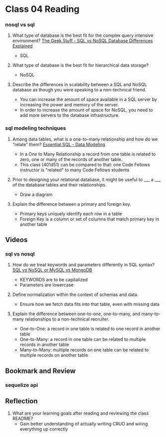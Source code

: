 # Class 04 Reading

### nosql vs sql

1. What type of database is the best fit for the complex query intensive environment?
    [The Geek Stuff - SQL vs NoSQL Database Differences Explained](https://www.thegeekstuff.com/2014/01/sql-vs-nosql-db/?utm_source=tuicool)
      - SQL

2. What type of database is the best fit for hierarchical data storage?
      - NoSQL


3. Describe the differences in scalability between a SQL and NoSQL database as though you were speaking to a non-technical friend.
      - You can increase the amount of space available in a SQL server by increasing the power and memory of the server.
      - In order to increase the amount of space for NoSQL, you need to add more servers to the database infrastructure.


### sql modeling techniques

1. Among data tables, what is a one-to-many relationship and how do we “relate” them?
    [Essential SQL - Data Modeling](https://www.essentialsql.com/get-ready-to-learn-sql-7-simplified-data-modeling/)
      - In a One to Many Relationship a record from one table is related to zero, one or many of the records of another table.
      - This class (401d51) can be compared to that: one Code Fellows instructor is "related" to many Code Fellows students  

2. Prior to designing your relational database, it might be useful to ___ a ___ of the database tables and their relationships.
      - Draw a diagram


3. Explain the difference between a primary and foreign key.
      - Primary keys uniquely identify each row in a table
      - Foreign Key is a column or set of columns that match primary key in another table 

## Videos

### sql vs nosql

1. How do we treat keywords and parameters differently in SQL syntax?
    [SQL vs NoSQL or MySQL vs MongoDB](https://www.youtube.com/watch?v=ZS_kXvOeQ5Y)
      - KEYWORDS are to be capitalized
      - Parameters are lowercase

2. Define normalization within the context of schemas and data.
      - Ensure how we fetch data fits into that table, even with missing data

3. Explain the difference between one-to-one, one-to-many, and many-to-many relationships to a non-technical recruiter.
    - One-to-One: a record in one table is related to one record in another table
    - One-to-Many: a record in one table can be related to multiple records in another table
    - Many-to-Many: multiple records on one table can be related to multiple records on another table  


## Bookmark and Review

### sequelize api

## Reflection

1. What are your learning goals after reading and reviewing the class README?
    - Gain better understanding of actually writing CRUD and wiring everything up correctly